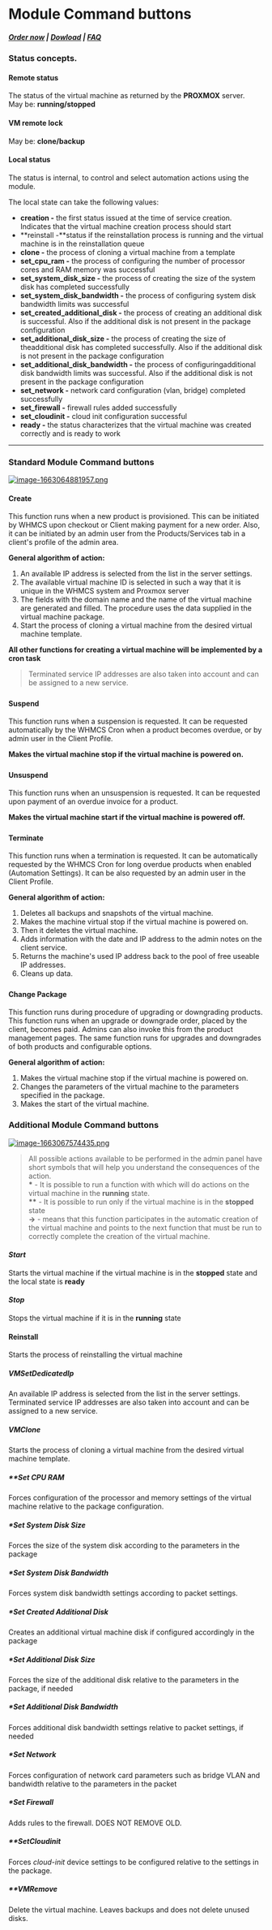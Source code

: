 # Module Command buttons

#####  [Order now](https://panel.puqcloud.com/index.php?rp=/store/whmcs-module-proxmox-kvm) | [Dowload](https://download.puqcloud.com/WHMCS/servers/PUQ_WHMCS-Proxmox-KVM/) | [FAQ](https://faq.puqcloud.com/)

### Status concepts.

#### Remote status

The status of the virtual machine as returned by the **PROXMOX** server.  
May be: **running/stopped**

#### VM remote lock

May be: **clone/backup**

#### Local status

The status is internal, to control and select automation actions using the module.

The local state can take the following values:

- **creation -** the first status issued at the time of service creation. Indicates that the virtual machine creation process should start
- **reinstall -**status if the reinstallation process is running and the virtual machine is in the reinstallation queue
- **clone -** the process of cloning a virtual machine from a template
- **set\_cpu\_ram -** the process of configuring the number of processor cores and RAM memory was successful
- **set\_system\_disk\_size -** the process of creating the size of the system disk has completed successfully
- **set\_system\_disk\_bandwidth -** the process of configuring system disk bandwidth limits was successful
- **set\_created\_additional\_disk -** the process of creating an additional disk is successful. Also if the additional disk is not present in the package configuration
- **set\_additional\_disk\_size -** the process of creating the size of theadditional disk has completed successfully. Also if the additional disk is not present in the package configuration
- **set\_additional\_disk\_bandwidth -** the process of configuringadditional disk bandwidth limits was successful. Also if the additional disk is not present in the package configuration
- **set\_network -** network card configuration (vlan, bridge) completed successfully
- **set\_firewall -** firewall rules added successfully
- **set\_cloudinit -** cloud init configuration successful
- **ready -** the status characterizes that the virtual machine was created correctly and is ready to work

- - - - - -

### Standard Module Command buttons

[![image-1663064881957.png](https://doc.puq.info/uploads/images/gallery/2022-09/scaled-1680-/image-1663064881957.png)](https://doc.puq.info/uploads/images/gallery/2022-09/image-1663064881957.png)

#### Create

This function runs when a new product is provisioned. This can be initiated by WHMCS upon checkout or Client making payment for a new order. Also, it can be initiated by an admin user from the Products/Services tab in a client's profile of the admin area.

**General algorithm of action:**

1. An available IP address is selected from the list in the server settings.
2. The available virtual machine ID is selected in such a way that it is unique in the WHMCS system and Proxmox server
3. The fields with the domain name and the name of the virtual machine are generated and filled. The procedure uses the data supplied in the virtual machine package.
4. Start the process of cloning a virtual machine from the desired virtual machine template.

**All other functions for creating a virtual machine will be implemented by a cron task**

>Terminated service IP addresses are also taken into account and can be assigned to a new service.

#####  

#### Suspend

This function runs when a suspension is requested. It can be requested automatically by the WHMCS Cron when a product becomes overdue, or by admin user in the Client Profile.

**Makes the virtual machine stop if the virtual machine is powered on.**

#####  

#### Unsuspend

This function runs when an unsuspension is requested. It can be requested upon payment of an overdue invoice for a product.

**Makes the virtual machine start if the virtual machine is powered off.**

#####  

#### Terminate

This function runs when a termination is requested. It can be automatically requested by the WHMCS Cron for long overdue products when enabled (Automation Settings). It can be also requested by an admin user in the Client Profile.

**General algorithm of action:**

1. Deletes all backups and snapshots of the virtual machine.
2. Makes the machine virtual stop if the virtual machine is powered on.
3. Then it deletes the virtual machine.
4. Adds information with the date and IP address to the admin notes on the client service.
5. Returns the machine's used IP address back to the pool of free useable IP addresses.
6. Cleans up data.

#####  

#### Change Package

This function runs during procedure of upgrading or downgrading products. This function runs when an upgrade or downgrade order, placed by the client, becomes paid. Admins can also invoke this from the product management pages. The same function runs for upgrades and downgrades of both products and configurable options.

**General algorithm of action:**

1. Makes the virtual machine stop if the virtual machine is powered on.
2. Changes the parameters of the virtual machine to the parameters specified in the package.
3. Makes the start of the virtual machine.

### Additional Module Command buttons

[![image-1663067574435.png](https://doc.puq.info/uploads/images/gallery/2022-09/scaled-1680-/image-1663067574435.png)](https://doc.puq.info/uploads/images/gallery/2022-09/image-1663067574435.png)

>All possible actions available to be performed in the admin panel have short symbols that will help you understand the consequences of the action.  
**\*** - It is possible to run a function with which will do actions on the virtual machine in the **running** state.  
**\*\*** - It is possible to run only if the virtual machine is in the **stopped** state  
**-&gt;** - means that this function participates in the automatic creation of the virtual machine and points to the next function that must be run to correctly complete the creation of the virtual machine.

#### *Start*

Starts the virtual machine if the virtual machine is in the **stopped** state and the local state is **ready**

#### *Stop*

Stops the virtual machine if it is in the **running** state

#### Reinstall

Starts the process of reinstalling the virtual machine

##### VMSetDedicatedIp

An available IP address is selected from the list in the server settings. Terminated service IP addresses are also taken into account and can be assigned to a new service.

##### VMClone

Starts the process of cloning a virtual machine from the desired virtual machine template.

##### \*\*Set CPU RAM

Forces configuration of the processor and memory settings of the virtual machine relative to the package configuration.

##### \*Set System Disk Size

Forces the size of the system disk according to the parameters in the package

##### \*Set System Disk Bandwidth

Forces system disk bandwidth settings according to packet settings.

##### \*Set Created Additional Disk

Creates an additional virtual machine disk if configured accordingly in the package

##### \*Set Additional Disk Size

Forces the size of the additional disk relative to the parameters in the package, if needed

##### \*Set Additional Disk Bandwidth

Forces additional disk bandwidth settings relative to packet settings, if needed

##### \*Set Network

Forces configuration of network card parameters such as bridge VLAN and bandwidth relative to the parameters in the packet

##### \*Set Firewall

Adds rules to the firewall. DOES NOT REMOVE OLD.

##### \*\*SetCloudinit

Forces *cloud-init* device settings to be configured relative to the settings in the package.

##### \*\*VMRemove

Delete the virtual machine. Leaves backups and does not delete unused disks.
